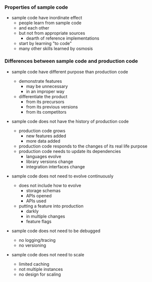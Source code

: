 ### Properties of sample code

- sample code have inordinate effect
    + people learn from sample code
    + and each other
    + but not from appropriate sources
        * dearth of reference implementations
    + start by learning "to code"
    + many other skills learned by osmosis

### Differences between sample code and production code

- sample code have different purpose than production code
    + demonstrate features
        * may be unnecessary
        * in an improper way
    + differentiate the product
        * from its precursors
        * from its previous versions
        * from its competitors

- sample code does not have the history of production code
    + production code grows
        * new features added
        * more data added
    + production code responds to the changes of its real life purpose
    + production code needs to update its dependencies
        * languages evolve
        * library versions change
        * integration interfaces change

- sample code does not need to evolve continuously
    + does not include how to evolve
        * storage schemas
        * APIs opened
        * APIs used
    + putting a feature into production
        * darkly
        * in multiple changes
        * feature flags

- sample code does not need to be debugged
    + no logging/tracing
    + no versioning

- sample code does not need to scale
    + limited caching
    + not multiple instances
    + no design for scaling
